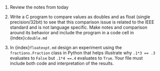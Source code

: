 1. Review the notes from today

1. Write a C program to compare values as doubles and as float (single precision/32bit) to see that this comparison issue is related to the IEEE standard and is not language specific.  Make notes and comparison around its behavior and include the program in a code cell in  {index}`cdouble.md`
2. In {index}`floatexpt.md` design an experiment using the `fractions.Fraction` class in Python that helps illustrate why `.1*3 == .3` evaluates to `False` but `.1*4 ==.4` evaluates to `True`. Your file must include both code and interpretation of the results.